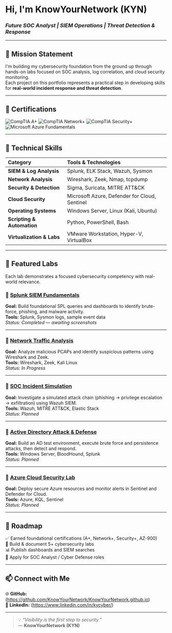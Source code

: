 # Hi, I'm **KnowYourNetwork (KYN)**  
### *Future SOC Analyst | SIEM Operations | Threat Detection & Response*

---

## 🧭 Mission Statement  
I'm building my cybersecurity foundation from the ground up through hands-on labs focused on SOC analysis, log correlation, and cloud security monitoring.  
Each project on this portfolio represents a practical step in developing skills for **real-world incident response and threat detection**.

---

## 🧠 Certifications  
![CompTIA A+](https://img.shields.io/badge/CompTIA-A%2B-red?logo=comptia&logoColor=white)
![CompTIA Network+](https://img.shields.io/badge/CompTIA-Network%2B-blue?logo=comptia&logoColor=white)
![CompTIA Security+](https://img.shields.io/badge/CompTIA-Security%2B-lightgrey?logo=comptia&logoColor=white)
![Microsoft Azure Fundamentals](https://img.shields.io/badge/Microsoft-AZ--900-blue?logo=microsoftazure&logoColor=white)

---

## 🧰 Technical Skills

| Category | Tools & Technologies |
|:----------|:---------------------|
| **SIEM & Log Analysis** | Splunk, ELK Stack, Wazuh, Sysmon |
| **Network Analysis** | Wireshark, Zeek, Nmap, tcpdump |
| **Security & Detection** | Sigma, Suricata, MITRE ATT&CK |
| **Cloud Security** | Microsoft Azure, Defender for Cloud, Sentinel |
| **Operating Systems** | Windows Server, Linux (Kali, Ubuntu) |
| **Scripting & Automation** | Python, PowerShell, Bash |
| **Virtualization & Labs** | VMware Workstation, Hyper-V, VirtualBox |

---

## 🧪 Featured Labs  
Each lab demonstrates a focused cybersecurity competency with real-world relevance.

### 🔹 [Splunk SIEM Fundamentals](labs/lab1-splunk/)
**Goal:** Build foundational SPL queries and dashboards to identify brute-force, phishing, and malware activity.  
**Tools:** Splunk, Sysmon logs, sample event data  
*Status: Completed — awaiting screenshots*

---

### 🔹 [Network Traffic Analysis](labs/lab2-traffic-analysis/)
**Goal:** Analyze malicious PCAPs and identify suspicious patterns using Wireshark and Zeek.  
**Tools:** Wireshark, Zeek, Kali Linux  
*Status: In Progress*

---

### 🔹 [SOC Incident Simulation](labs/lab3-soc-playbook/)
**Goal:** Investigate a simulated attack chain (phishing → privilege escalation → exfiltration) using Wazuh SIEM.  
**Tools:** Wazuh, MITRE ATT&CK, Elastic Stack  
*Status: Planned*

---

### 🔹 [Active Directory Attack & Defense](labs/lab4-ad-defense/)
**Goal:** Build an AD test environment, execute brute force and persistence attacks, then detect and respond.  
**Tools:** Windows Server, BloodHound, Splunk  
*Status: Planned*

---

### 🔹 [Azure Cloud Security Lab](labs/lab5-azure-security/)
**Goal:** Deploy secure Azure resources and monitor alerts in Sentinel and Defender for Cloud.  
**Tools:** Azure, KQL, Sentinel  
*Status: Planned*

---

## 🎯 Roadmap  
✅ Earned foundational certifications (A+, Network+, Security+, AZ-900)  
🔄 Build & document 5+ cybersecurity labs  
📊 Publish dashboards and SIEM searches  
🚀 Apply for SOC Analyst / Cyber Defense roles  

---

## 📫 Connect with Me  
🌐 **GitHub:** (https://github.com/KnowYourNetwork/KnowYourNetwork.github.io)  
💼 **LinkedIn:** (https://www.linkedin.com/in/kycyber/)   

---

> 💡 *“Visibility is the first step to security.”*  
> — **KnowYourNetwork (KYN)**
